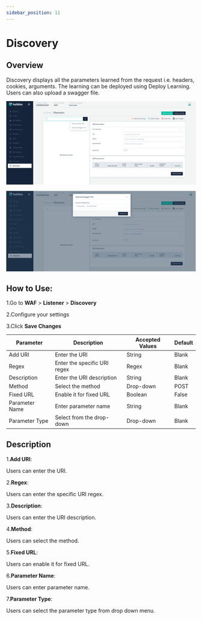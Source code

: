 ```yaml
---
sidebar_position: 11
---
```


# Discovery 

## Overview 
Discovery displays all the parameters learned from the request i.e. headers, cookies, arguments. The learning can be deployed using Deploy Learning. Users can also upload a swagger file.

![Discovery](/img/waf/v2/discovery1.png)

![Discovery](/img/waf/v2/discovery2.png)
## How to Use:
1.Go to **WAF** > **Listener** > **Discovery**

2.Configure your settings

3.Click **Save Changes**

| Parameter| Description | Accepted Values | Default
| ----------- | ----------- | ----------- |----- |
| Add URI|Enter the URI|String|Blank
Regex |Enter the specific URI regex|Regex|Blank
Description|Enter the URI description|String|Blank
Method|Select the method |Drop-down|POST
Fixed URL|Enable it for fixed URL|Boolean|False
Parameter Name|Enter parameter name|String|Blank
Parameter Type|Select from the drop-down|Drop-down|Blank

##  Description
1.**Add URI**:

Users can enter the URI.

2.**Regex**:

Users can enter the specific URI regex.

3.**Description**:

Users can enter the URI description.

4.**Method**:

Users can select the method.

5.**Fixed URL**:

Users can enable it for fixed URL.

6.**Parameter Name**:

Users can enter parameter name.

7.**Parameter Type**:

Users can select the parameter type from drop down menu.

